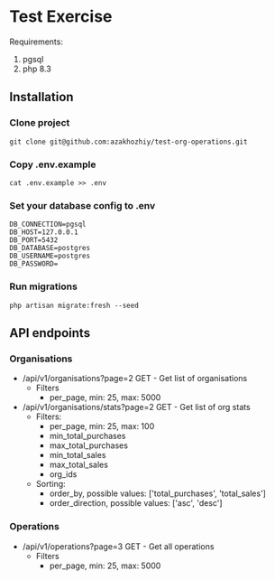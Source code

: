 # Test Exercise

Requirements:
1. pgsql
2. php 8.3

## Installation

### Clone project
```
git clone git@github.com:azakhozhiy/test-org-operations.git
```

### Copy .env.example
```
cat .env.example >> .env
```

### Set your database config to .env
```
DB_CONNECTION=pgsql
DB_HOST=127.0.0.1
DB_PORT=5432
DB_DATABASE=postgres
DB_USERNAME=postgres
DB_PASSWORD=
```

### Run migrations

```
php artisan migrate:fresh --seed
```

## API endpoints

### Organisations
- /api/v1/organisations?page=2 GET - Get list of organisations
  - Filters
    - per_page, min: 25, max: 5000
- /api/v1/organisations/stats?page=2 GET - Get list of org stats
  - Filters: 
    - per_page, min: 25, max: 100
    - min_total_purchases
    - max_total_purchases
    - min_total_sales
    - max_total_sales
    - org_ids
  - Sorting:
    - order_by, possible values: ['total_purchases', 'total_sales']
    - order_direction, possible values: ['asc', 'desc']

### Operations
- /api/v1/operations?page=3 GET - Get all operations
  - Filters
    - per_page, min: 25, max: 5000
